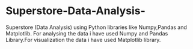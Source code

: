 # Superstore-Data-Analysis-
Superstore (Data Analysis) using Python libraries like Numpy,Pandas and Matplotlib. For analysing the data i have used Numpy and Pandas Library.For visualization the data i have used Matplotlib library.

